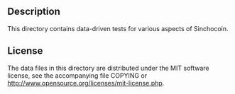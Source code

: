 Description
------------

This directory contains data-driven tests for various aspects of Sinchocoin.

License
--------

The data files in this directory are distributed under the MIT software
license, see the accompanying file COPYING or
http://www.opensource.org/licenses/mit-license.php.

